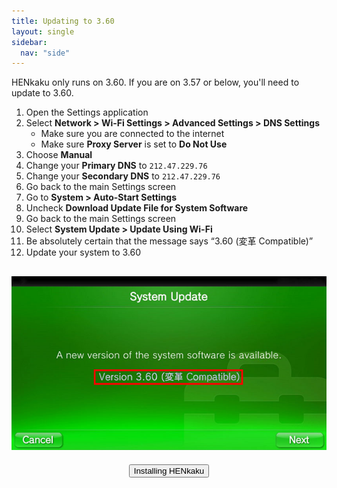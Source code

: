```yaml
---
title: Updating to 3.60
layout: single
sidebar:
  nav: "side"
---
```


HENkaku only runs on 3.60. If you are on 3.57 or below, you'll need to update to 3.60.

1. Open the Settings application
2. Select **Network > Wi-Fi Settings > Advanced Settings > DNS Settings**
	- Make sure you are connected to the internet
	- Make sure **Proxy Server** is set to **Do Not Use**
3. Choose **Manual**
4. Change your **Primary DNS** to `212.47.229.76`
5. Change your **Secondary DNS** to `212.47.229.76`
6. Go back to the main Settings screen
7. Go to **System > Auto-Start Settings**
8. Uncheck **Download Update File for System Software**
6. Go back to the main Settings screen
7. Select **System Update > Update Using Wi-Fi**
8. Be absolutely certain that the message says “3.60 (変革 Compatible)”
9. Update your system to 3.60

![Vita Update 3.60](/assets/images/vitaupdate.jpg "Vita Update 3.60")
---
<center><a href="/guide/installing-henkaku"><button class="btn btn--light-outline">Installing HENkaku</button></a></center>
